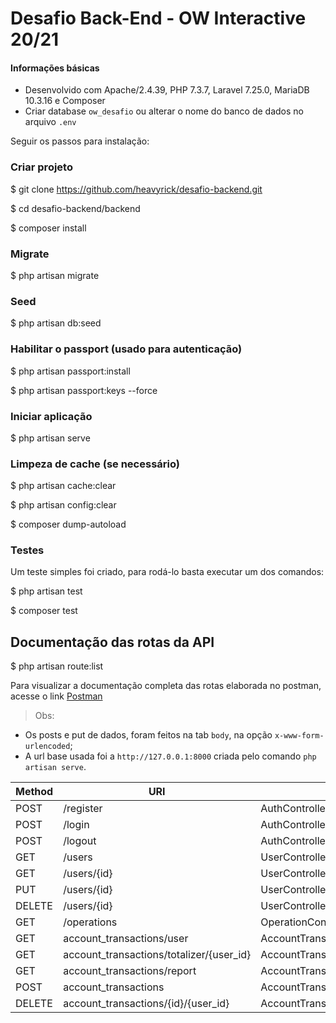 # Desafio Back-End - OW Interactive 20/21

#### Informações básicas

- Desenvolvido com Apache/2.4.39, PHP 7.3.7, Laravel 7.25.0, MariaDB 10.3.16 e Composer
- Criar database `ow_desafio` ou alterar o nome do banco de dados no arquivo `.env`

Seguir os passos para instalação:

### Criar projeto

\$ git clone https://github.com/heavyrick/desafio-backend.git

\$ cd desafio-backend/backend

\$ composer install

### Migrate

\$ php artisan migrate

### Seed

\$ php artisan db:seed

### Habilitar o passport (usado para autenticação)

\$ php artisan passport:install

\$ php artisan passport:keys --force

### Iniciar aplicação

\$ php artisan serve

### Limpeza de cache (se necessário)

\$ php artisan cache:clear

\$ php artisan config:clear

\$ composer dump-autoload

### Testes

Um teste simples foi criado, para rodá-lo basta executar um dos comandos:

\$ php artisan test

\$ composer test

## Documentação das rotas da API

\$ php artisan route:list

Para visualizar a documentação completa das rotas elaborada no postman, acesse o link [Postman](https://documenter.getpostman.com/view/1636800/TVCY5rSw)

> Obs:

- Os posts e put de dados, foram feitos na tab `body`, na opção `x-www-form-urlencoded`;
- A url base usada foi a `http://127.0.0.1:8000` criada pelo comando `php artisan serve`.

| Method | URI                                      | Action                                   |
| ------ | ---------------------------------------- | ---------------------------------------- |
| POST   | /register                                | AuthController@register                  |
| POST   | /login                                   | AuthController@login                     |
| POST   | /logout                                  | AuthController@logout                    |
| GET    | /users                                   | UserController@index                     |
| GET    | /users/{id}                              | UserController@show                      |
| PUT    | /users/{id}                              | UserController@put                       |
| DELETE | /users/{id}                              | UserController@delete                    |
| GET    | /operations                              | OperationController@index                |
| GET    | account_transactions/user                | AccountTransactionController@listAccount |
| GET    | account_transactions/totalizer/{user_id} | AccountTransactionController@totalizer   |
| GET    | account_transactions/report              | AccountTransactionController@report      |
| POST   | account_transactions                     | AccountTransactionController@store       |
| DELETE | account_transactions/{id}/{user_id}      | AccountTransactionController@destroy     |
